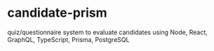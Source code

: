 # candidate-prism
quiz/questionnaire system to evaluate candidates using Node, React, GraphQL, TypeScript, Prisma, PostgreSQL
